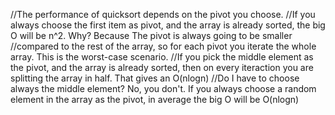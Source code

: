 //The performance of quicksort depends on the pivot you choose.
//If you always choose the first item as pivot, and the array is already sorted, the big O will be n^2. Why? Because The pivot is always going to be smaller
//compared to the rest of the array, so for each pivot you iterate the whole array. This is the worst-case scenario.
//If you pick the middle element as the pivot, and the array is already sorted, then on every iteraction you are splitting the array in half. That gives an O(nlogn)
//Do I have to choose always the middle element? No, you don't. If you always choose a random element in the array as the pivot, in average the big O will be O(nlogn)